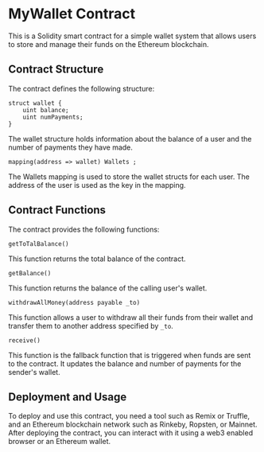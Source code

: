 # MyWallet Contract
This is a Solidity smart contract for a simple wallet system that allows users to store and manage their funds on the Ethereum blockchain.

## Contract Structure
The contract defines the following structure:

```solidity
struct wallet {
    uint balance;
    uint numPayments;
}
```
The wallet structure holds information about the balance of a user and the number of payments they have made.

```solidity
mapping(address => wallet) Wallets ;
```
The Wallets mapping is used to store the wallet structs for each user. The address of the user is used as the key in the mapping.

## Contract Functions
The contract provides the following functions:

`getToTalBalance()`

This function returns the total balance of the contract.

`getBalance()`

This function returns the balance of the calling user's wallet.

`withdrawAllMoney(address payable _to)`

This function allows a user to withdraw all their funds from their wallet and transfer them to another address specified by `_to`.

`receive()`

This function is the fallback function that is triggered when funds are sent to the contract. It updates the balance and number of payments for the sender's wallet.

## Deployment and Usage
To deploy and use this contract, you need a tool such as Remix or Truffle, and an Ethereum blockchain network such as Rinkeby, Ropsten, or Mainnet. After deploying the contract, you can interact with it using a web3 enabled browser or an Ethereum wallet.